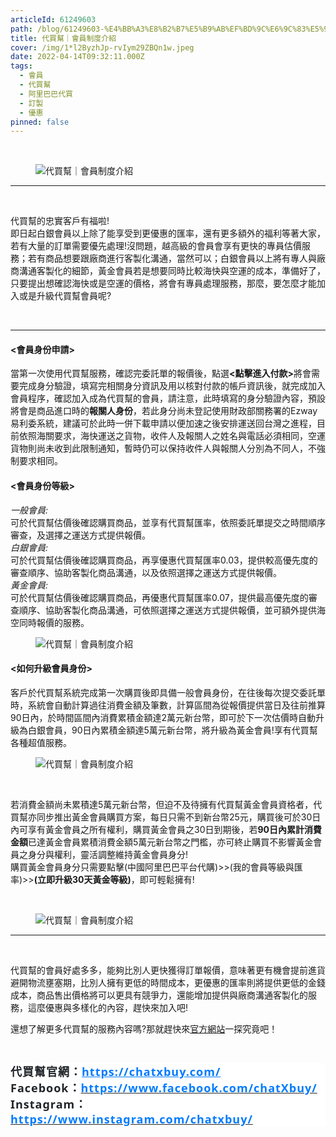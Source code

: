 ```yaml
---
articleId: 61249603
path: /blog/61249603-%E4%BB%A3%E8%B2%B7%E5%B9%AB%EF%BD%9C%E6%9C%83%E5%93%A1%E5%88%B6%E5%BA%A6%E4%BB%8B%E7%B4%B9
title: 代買幫｜會員制度介紹
cover: /img/1*l2ByzhJp-rvIym29ZBQn1w.jpeg
date: 2022-04-14T09:32:11.000Z
tags:
  - 會員
  - 代買幫
  - 阿里巴巴代買
  - 訂製
  - 優惠
pinned: false
---
```

  <section class="section section--body" name="24fd">
<div class="section-divider">&nbsp;</div>

<div class="section-content">
<div class="section-inner sectionLayout--insetColumn">
<figure class="graf graf--figure" name="9ce5"><img alt="代買幫｜會員制度介紹" class="graf-image" data-height="1170" data-image-id="1*l2ByzhJp-rvIym29ZBQn1w.jpeg" data-is-featured="true" data-width="2222" src="/img/1*l2ByzhJp-rvIym29ZBQn1w.jpeg" title="代買幫｜會員制度介紹"></figure>

<hr>
<p class="graf graf--p" name="6b75">&nbsp;</p>

<p class="graf graf--p" name="6b75">代買幫的忠實客戶有福啦!<br>
即日起白銀會員以上除了能享受到更優惠的匯率，還有更多額外的福利等著大家，若有大量的訂單需要優先處理!沒問題，越高級的會員會享有更快的專員估價服務；若有商品想要跟廠商進行客製化溝通，當然可以；白銀會員以上將有專人與廠商溝通客製化的細節，黃金會員若是想要同時比較海快與空運的成本，準備好了，只要提出想確認海快或是空運的價格，將會有專員處理服務，那麼，要怎麼才能加入或是升級代買幫會員呢?</p>

<p class="graf graf--p" name="6b75">&nbsp;</p>
</div>
</div>
</section>

<section class="section section--body" name="6bd7">
<div class="section-divider">
<hr class="section-divider"></div>

<div class="section-content">
<div class="section-inner sectionLayout--insetColumn">
<h4 class="graf graf--h4" name="534e"><strong class="markup--h4-strong markup--strong">&lt;會員身份申請&gt;</strong></h4>

<p>當第一次使用代買幫服務，確認完委託單的報價後，點選<strong class="markup--p-strong markup--strong">&lt;點擊進入付款&gt;</strong>將會需要完成身分驗證，填寫完相關身分資訊及用以核對付款的帳戶資訊後，就完成加入會員程序，確認加入成為代買幫的會員，請注意，此時填寫的身分驗證內容，預設將會是商品進口時的<strong class="markup--p-strong markup--strong">報關人身份</strong>，若此身分尚未登記使用財政部關務署的Ezway易利委系統，建議可於此時一併下載申請以便加速之後安排運送回台灣之進程，目前依照海關要求，海快運送之貨物，收件人及報關人之姓名與電話必須相同，空運貨物則尚未收到此限制通知，暫時仍可以保持收件人與報關人分別為不同人，不強制要求相同。</p>

<h4 class="graf graf--h4" name="7425"><strong class="markup--h4-strong markup--strong">&lt;會員身份等級&gt;</strong></h4>

<p class="graf graf--p" name="3d6b"><em class="markup--em markup--p-em">一般會員:</em><br>
可於代買幫估價後確認購買商品，並享有代買幫匯率，依照委託單提交之時間順序審查，及選擇之運送方式提供報價。<br>
<em class="markup--em markup--p-em">白銀會員:</em><br>
可於代買幫估價後確認購買商品，再享優惠代買幫匯率0.03，提供較高優先度的審查順序、協助客製化商品溝通，以及依照選擇之運送方式提供報價。<br>
<em class="markup--em markup--p-em">黃金會員:</em><br>
可於代買幫估價後確認購買商品，再優惠代買幫匯率0.07，提供最高優先度的審查順序、協助客製化商品溝通，可依照選擇之運送方式提供報價，並可額外提供海空同時報價的服務。</p>

<figure class="graf graf--figure" name="6867"><img alt="代買幫｜會員制度介紹" class="graf-image" data-height="3384" data-image-id="1*Xl6JmhB99BzYrYUmIRxBWA.png" data-width="1563" src="/img/1*Xl6JmhB99BzYrYUmIRxBWA.png" title="代買幫｜會員制度介紹"></figure>

<h4 class="graf graf--h4" name="e3e0"><strong>&lt;如何升級會員身份&gt;</strong></h4>

<p class="graf graf--p" name="a463">客戶於代買幫系統完成第一次購買後即具備一般會員身份，在往後每次提交委託單時，系統會自動計算過往消費金額及筆數，計算區間為從報價提供當日及往前推算90日內，於時間區間內消費累積金額達2萬元新台幣，即可於下一次估價時自動升級為白銀會員，90日內累積金額達5萬元新台幣，將升級為黃金會員!享有代買幫各種超值服務。</p>

<figure class="graf graf--figure" name="ce1f"><img alt="代買幫｜會員制度介紹" class="graf-image" data-height="2692" data-image-id="1*PXv8kNg2eJELMlcyH4RqGA.png" data-width="1563" src="/img/1*PXv8kNg2eJELMlcyH4RqGA.png" title="代買幫｜會員制度介紹"></figure>

<p class="graf graf--p" name="dccc">&nbsp;</p>

<p class="graf graf--p" name="dccc">若消費金額尚未累積達5萬元新台幣，但迫不及待擁有代買幫黃金會員資格者，代買幫亦同步推出黃金會員購買方案，每日只需不到新台幣25元，購買後可於30日內可享有黃金會員之所有權利，購買黃金會員之30日到期後，若<strong class="markup--p-strong markup--strong">90日內累計消費金額</strong>已達黃金會員累積消費金額5萬元新台幣之門檻，亦可終止購買不影響黃金會員之身分與權利，靈活調整維持黃金會員身分!<br>
購買黃金會員身分只需要點擊(中國阿里巴巴平台代購)&gt;&gt;(我的會員等級與匯率)&gt;&gt;<strong class="markup--p-strong markup--strong">(立即升級30天黃金等級)</strong>，即可輕鬆擁有!</p>

<p class="graf graf--p" name="dccc">&nbsp;</p>

<figure class="graf graf--figure" name="616a">
<p><img alt="代買幫｜會員制度介紹" class="graf-image" data-height="2364" data-image-id="1*v1pea-fD_Ryf912iulKf4Q.png" data-width="3216" src="/img/1*v1pea-fD_Ryf912iulKf4Q.png" title="代買幫｜會員制度介紹"></p>
</figure>
</div>
</div>
</section>

<section class="section section--body" name="63f6">
<div class="section-content">
<div class="section-inner sectionLayout--insetColumn">
<hr>
<p class="graf graf--p" name="c4c6">&nbsp;</p>

<p class="graf graf--p" name="c4c6">代買幫的會員好處多多，能夠比別人更快獲得訂單報價，意味著更有機會提前進貨避開物流壅塞期，比別人擁有更低的時間成本，更優惠的匯率則將提供更低的金錢成本，商品售出價格將可以更具有競爭力，還能增加提供與廠商溝通客製化的服務，這麼優惠與多樣化的內容，趕快來加入吧!</p>

<p class="graf graf--p" name="c4c6">還想了解更多代買幫的服務內容嗎?那就趕快來<a href="https://chatxbuy.com/" target="_blank">官方網站</a>一探究竟吧！</p>

<p class="graf graf--p" name="c4c6">&nbsp;</p>

<h2 style="margin: 0.5em 0px; padding: 0px; border: 0px; font-style: normal; font-variant-ligatures: normal; font-variant-caps: normal; font-variant-numeric: inherit; font-variant-east-asian: inherit; font-variant-alternates: inherit; font-variant-position: inherit; font-weight: 700; font-stretch: inherit; font-size: 1.3rem; line-height: inherit; font-family: &quot;Noto Sans TC&quot;, 微軟正黑體, sans-serif; font-optical-sizing: inherit; font-kerning: inherit; font-feature-settings: inherit; font-variation-settings: inherit; vertical-align: baseline; color: rgb(40, 40, 40); letter-spacing: 1px; orphans: 2; text-align: start; text-indent: 0px; text-transform: none; widows: 2; word-spacing: 0px; -webkit-text-stroke-width: 0px; white-space: normal; background-color: rgb(255, 255, 255); text-decoration-thickness: initial; text-decoration-style: initial; text-decoration-color: initial;"><strong style="-webkit-text-stroke-width:0px; background-color:rgb(255, 255, 255); border:0px; color:rgb(52, 52, 52); font-family:noto sans tc,微軟正黑體,sans-serif; font-feature-settings:inherit; font-kerning:inherit; font-optical-sizing:inherit; font-size:18px; font-stretch:inherit; font-style:normal; font-variant-alternates:inherit; font-variant-caps:normal; font-variant-east-asian:inherit; font-variant-ligatures:normal; font-variant-numeric:inherit; font-variant-position:inherit; font-variation-settings:inherit; font-weight:700; letter-spacing:1px; line-height:inherit; margin:0px; orphans:2; padding:0px; text-align:start; text-decoration-color:initial; text-decoration-style:initial; text-decoration-thickness:initial; text-indent:0px; text-transform:none; vertical-align:baseline; white-space:normal; widows:2; word-spacing:0px"><span style="background:white; border:0px; font:inherit; margin:0px; padding:0px; vertical-align:baseline"><span style="border:0px; color:rgb(33, 37, 41); font:inherit; margin:0px; padding:0px; vertical-align:baseline"><span style="border:0px; font-family:新細明體,serif; font-feature-settings:inherit; font-kerning:inherit; font-optical-sizing:inherit; font-size:inherit; font-stretch:inherit; font-style:inherit; font-variant:inherit; font-variation-settings:inherit; font-weight:inherit; line-height:inherit; margin:0px; padding:0px; vertical-align:baseline">代買幫官網：</span></span></span></strong><strong style="-webkit-text-stroke-width:0px; background-color:rgb(255, 255, 255); border:0px; color:rgb(52, 52, 52); font-family:noto sans tc,微軟正黑體,sans-serif; font-feature-settings:inherit; font-kerning:inherit; font-optical-sizing:inherit; font-size:18px; font-stretch:inherit; font-style:normal; font-variant-alternates:inherit; font-variant-caps:normal; font-variant-east-asian:inherit; font-variant-ligatures:normal; font-variant-numeric:inherit; font-variant-position:inherit; font-variation-settings:inherit; font-weight:700; letter-spacing:1px; line-height:inherit; margin:0px; orphans:2; padding:0px; text-align:start; text-decoration-color:initial; text-decoration-style:initial; text-decoration-thickness:initial; text-indent:0px; text-transform:none; vertical-align:baseline; white-space:normal; widows:2; word-spacing:0px"><span style="background:white; border:0px; font:inherit; margin:0px; padding:0px; vertical-align:baseline"><span style="border:0px; color:rgb(0, 123, 255); font:inherit; margin:0px; padding:0px; vertical-align:baseline"><span style="border:0px; font-family:segoe ui,sans-serif; font-feature-settings:inherit; font-kerning:inherit; font-optical-sizing:inherit; font-size:inherit; font-stretch:inherit; font-style:inherit; font-variant:inherit; font-variation-settings:inherit; font-weight:inherit; line-height:inherit; margin:0px; padding:0px; vertical-align:baseline"><a data-href="https://chatxbuy.weebly.com/" href="https://chatxbuy.weebly.com/" rel="nofollow ugc noreferrer noopener" style="margin: 0px; padding: 0px; border: 0px; font-style: inherit; font-variant-ligatures: normal; font-variant-caps: normal; font-variant-numeric: inherit; font-variant-east-asian: inherit; font-variant-alternates: inherit; font-variant-position: inherit; font-weight: inherit; font-stretch: inherit; font-size: inherit; line-height: inherit; font-family: inherit; font-optical-sizing: inherit; font-kerning: inherit; font-feature-settings: inherit; font-variation-settings: inherit; vertical-align: baseline; color: var(--primary-color); text-decoration: underline; box-sizing: border-box; orphans: 2; widows: 2; -webkit-text-stroke-width: 0px; word-spacing: 0px;"><span style="border:0px; font:inherit; margin:0px; padding:0px; text-decoration:none; vertical-align:baseline"><span style="border:0px; color:rgb(0, 123, 255); font:inherit; margin:0px; padding:0px; vertical-align:baseline">https://chatxbuy.com/</span></span></a></span></span></span></strong><br style="color: rgb(52, 52, 52); font-family: &quot;Noto Sans TC&quot;, 微軟正黑體, sans-serif; font-size: 18px; font-style: normal; font-variant-ligatures: normal; font-variant-caps: normal; font-weight: 400; letter-spacing: 1px; orphans: 2; text-align: start; text-indent: 0px; text-transform: none; widows: 2; word-spacing: 0px; -webkit-text-stroke-width: 0px; white-space: normal; background-color: rgb(255, 255, 255); text-decoration-thickness: initial; text-decoration-style: initial; text-decoration-color: initial;">
<span style="-webkit-text-stroke-width:0px; background-color:rgb(255, 255, 255); border:0px; color:rgb(33, 37, 41); font-family:noto sans tc,微軟正黑體,sans-serif; font-feature-settings:inherit; font-kerning:inherit; font-optical-sizing:inherit; font-size:18px; font-stretch:inherit; font-style:normal; font-variant-alternates:inherit; font-variant-caps:normal; font-variant-east-asian:inherit; font-variant-ligatures:normal; font-variant-numeric:inherit; font-variant-position:inherit; font-variation-settings:inherit; font-weight:400; letter-spacing:1px; line-height:inherit; margin:0px; orphans:2; padding:0px; text-align:start; text-decoration-color:initial; text-decoration-style:initial; text-decoration-thickness:initial; text-indent:0px; text-transform:none; vertical-align:baseline; white-space:normal; widows:2; word-spacing:0px"><span style="border:0px; font-family:segoe ui,sans-serif; font-feature-settings:inherit; font-kerning:inherit; font-optical-sizing:inherit; font-size:inherit; font-stretch:inherit; font-style:inherit; font-variant:inherit; font-variation-settings:inherit; font-weight:inherit; line-height:inherit; margin:0px; padding:0px; vertical-align:baseline"><strong style="-webkit-text-stroke-width:0px; border:0px; box-sizing:border-box; font-family:inherit; font-feature-settings:inherit; font-kerning:inherit; font-optical-sizing:inherit; font-size:inherit; font-stretch:inherit; font-style:inherit; font-variant-alternates:inherit; font-variant-caps:normal; font-variant-east-asian:inherit; font-variant-ligatures:normal; font-variant-numeric:inherit; font-variant-position:inherit; font-variation-settings:inherit; font-weight:700; line-height:inherit; margin:0px; orphans:2; padding:0px; text-decoration-style:initial; text-decoration-thickness:initial; vertical-align:baseline; widows:2; word-spacing:0px"><span style="background:white; border:0px; font:inherit; margin:0px; padding:0px; vertical-align:baseline"><span style="border:0px; font-family:segoe ui,sans-serif; font-feature-settings:inherit; font-kerning:inherit; font-optical-sizing:inherit; font-size:inherit; font-stretch:inherit; font-style:inherit; font-variant:inherit; font-variation-settings:inherit; font-weight:inherit; line-height:inherit; margin:0px; padding:0px; vertical-align:baseline">Facebook</span></span></strong></span></span><strong style="-webkit-text-stroke-width:0px; background-color:rgb(255, 255, 255); border:0px; color:rgb(52, 52, 52); font-family:noto sans tc,微軟正黑體,sans-serif; font-feature-settings:inherit; font-kerning:inherit; font-optical-sizing:inherit; font-size:18px; font-stretch:inherit; font-style:normal; font-variant-alternates:inherit; font-variant-caps:normal; font-variant-east-asian:inherit; font-variant-ligatures:normal; font-variant-numeric:inherit; font-variant-position:inherit; font-variation-settings:inherit; font-weight:700; letter-spacing:1px; line-height:inherit; margin:0px; orphans:2; padding:0px; text-align:start; text-decoration-color:initial; text-decoration-style:initial; text-decoration-thickness:initial; text-indent:0px; text-transform:none; vertical-align:baseline; white-space:normal; widows:2; word-spacing:0px"><span style="background:white; border:0px; font:inherit; margin:0px; padding:0px; vertical-align:baseline"><span style="border:0px; color:rgb(33, 37, 41); font:inherit; margin:0px; padding:0px; vertical-align:baseline"><span style="border:0px; font-family:新細明體,serif; font-feature-settings:inherit; font-kerning:inherit; font-optical-sizing:inherit; font-size:inherit; font-stretch:inherit; font-style:inherit; font-variant:inherit; font-variation-settings:inherit; font-weight:inherit; line-height:inherit; margin:0px; padding:0px; vertical-align:baseline">：</span></span></span></strong><a data-href="https://www.facebook.com/chatXbuy/" href="https://www.facebook.com/chatXbuy/" rel="nofollow ugc noreferrer noopener" style="margin: 0px; padding: 0px; border: 0px; font-style: normal; font-variant-ligatures: normal; font-variant-caps: normal; font-variant-numeric: inherit; font-variant-east-asian: inherit; font-variant-alternates: inherit; font-variant-position: inherit; font-weight: 400; font-stretch: inherit; font-size: 18px; line-height: inherit; font-family: &quot;Noto Sans TC&quot;, 微軟正黑體, sans-serif; font-optical-sizing: inherit; font-kerning: inherit; font-feature-settings: inherit; font-variation-settings: inherit; vertical-align: baseline; color: var(--primary-color); text-decoration: underline; letter-spacing: 1px; orphans: 2; text-align: start; text-indent: 0px; text-transform: none; widows: 2; word-spacing: 0px; -webkit-text-stroke-width: 0px; white-space: normal; background-color: rgb(255, 255, 255); box-sizing: border-box;" target="_blank"><strong style="border:0px; box-sizing:border-box; font-family:inherit; font-feature-settings:inherit; font-kerning:inherit; font-optical-sizing:inherit; font-size:inherit; font-stretch:inherit; font-style:inherit; font-variant:inherit; font-variation-settings:inherit; font-weight:700; line-height:inherit; margin:0px; padding:0px; vertical-align:baseline"><span style="background:white; border:0px; font:inherit; margin:0px; padding:0px; text-decoration:none; vertical-align:baseline"><span style="border:0px; color:rgb(0, 123, 255); font:inherit; margin:0px; padding:0px; vertical-align:baseline"><span style="border:0px; font-family:segoe ui,sans-serif; font-feature-settings:inherit; font-kerning:inherit; font-optical-sizing:inherit; font-size:inherit; font-stretch:inherit; font-style:inherit; font-variant:inherit; font-variation-settings:inherit; font-weight:inherit; line-height:inherit; margin:0px; padding:0px; vertical-align:baseline">https://www.facebook.com/chatXbuy/</span></span></span></strong></a><br style="color: rgb(52, 52, 52); font-family: &quot;Noto Sans TC&quot;, 微軟正黑體, sans-serif; font-size: 18px; font-style: normal; font-variant-ligatures: normal; font-variant-caps: normal; font-weight: 400; letter-spacing: 1px; orphans: 2; text-align: start; text-indent: 0px; text-transform: none; widows: 2; word-spacing: 0px; -webkit-text-stroke-width: 0px; white-space: normal; background-color: rgb(255, 255, 255); text-decoration-thickness: initial; text-decoration-style: initial; text-decoration-color: initial; box-sizing: border-box;">
<span style="-webkit-text-stroke-width:0px; background-color:rgb(255, 255, 255); border:0px; color:rgb(33, 37, 41); font-family:noto sans tc,微軟正黑體,sans-serif; font-feature-settings:inherit; font-kerning:inherit; font-optical-sizing:inherit; font-size:18px; font-stretch:inherit; font-style:normal; font-variant-alternates:inherit; font-variant-caps:normal; font-variant-east-asian:inherit; font-variant-ligatures:normal; font-variant-numeric:inherit; font-variant-position:inherit; font-variation-settings:inherit; font-weight:400; letter-spacing:1px; line-height:inherit; margin:0px; orphans:2; padding:0px; text-align:start; text-decoration-color:initial; text-decoration-style:initial; text-decoration-thickness:initial; text-indent:0px; text-transform:none; vertical-align:baseline; white-space:normal; widows:2; word-spacing:0px"><span style="border:0px; font-family:segoe ui,sans-serif; font-feature-settings:inherit; font-kerning:inherit; font-optical-sizing:inherit; font-size:inherit; font-stretch:inherit; font-style:inherit; font-variant:inherit; font-variation-settings:inherit; font-weight:inherit; line-height:inherit; margin:0px; padding:0px; vertical-align:baseline"><strong style="-webkit-text-stroke-width:0px; border:0px; box-sizing:border-box; font-family:inherit; font-feature-settings:inherit; font-kerning:inherit; font-optical-sizing:inherit; font-size:inherit; font-stretch:inherit; font-style:inherit; font-variant-alternates:inherit; font-variant-caps:normal; font-variant-east-asian:inherit; font-variant-ligatures:normal; font-variant-numeric:inherit; font-variant-position:inherit; font-variation-settings:inherit; font-weight:700; line-height:inherit; margin:0px; orphans:2; padding:0px; text-decoration-style:initial; text-decoration-thickness:initial; vertical-align:baseline; widows:2; word-spacing:0px"><span style="background:white; border:0px; font:inherit; margin:0px; padding:0px; vertical-align:baseline"><span style="border:0px; font-family:segoe ui,sans-serif; font-feature-settings:inherit; font-kerning:inherit; font-optical-sizing:inherit; font-size:inherit; font-stretch:inherit; font-style:inherit; font-variant:inherit; font-variation-settings:inherit; font-weight:inherit; line-height:inherit; margin:0px; padding:0px; vertical-align:baseline">Instagram</span></span></strong></span></span><strong style="-webkit-text-stroke-width:0px; background-color:rgb(255, 255, 255); border:0px; color:rgb(52, 52, 52); font-family:noto sans tc,微軟正黑體,sans-serif; font-feature-settings:inherit; font-kerning:inherit; font-optical-sizing:inherit; font-size:18px; font-stretch:inherit; font-style:normal; font-variant-alternates:inherit; font-variant-caps:normal; font-variant-east-asian:inherit; font-variant-ligatures:normal; font-variant-numeric:inherit; font-variant-position:inherit; font-variation-settings:inherit; font-weight:700; letter-spacing:1px; line-height:inherit; margin:0px; orphans:2; padding:0px; text-align:start; text-decoration-color:initial; text-decoration-style:initial; text-decoration-thickness:initial; text-indent:0px; text-transform:none; vertical-align:baseline; white-space:normal; widows:2; word-spacing:0px"><span style="background:white; border:0px; font:inherit; margin:0px; padding:0px; vertical-align:baseline"><span style="border:0px; color:rgb(33, 37, 41); font:inherit; margin:0px; padding:0px; vertical-align:baseline"><span style="border:0px; font-family:新細明體,serif; font-feature-settings:inherit; font-kerning:inherit; font-optical-sizing:inherit; font-size:inherit; font-stretch:inherit; font-style:inherit; font-variant:inherit; font-variation-settings:inherit; font-weight:inherit; line-height:inherit; margin:0px; padding:0px; vertical-align:baseline">：</span></span></span></strong><a data-href="https://www.instagram.com/chatxbuy/" href="https://www.instagram.com/chatxbuy/" rel="nofollow ugc noreferrer noopener" style="margin: 0px; padding: 0px; border: 0px; font-style: normal; font-variant-ligatures: normal; font-variant-caps: normal; font-variant-numeric: inherit; font-variant-east-asian: inherit; font-variant-alternates: inherit; font-variant-position: inherit; font-weight: 400; font-stretch: inherit; font-size: 18px; line-height: inherit; font-family: &quot;Noto Sans TC&quot;, 微軟正黑體, sans-serif; font-optical-sizing: inherit; font-kerning: inherit; font-feature-settings: inherit; font-variation-settings: inherit; vertical-align: baseline; color: var(--primary-color); text-decoration: underline; letter-spacing: 1px; orphans: 2; text-align: start; text-indent: 0px; text-transform: none; widows: 2; word-spacing: 0px; -webkit-text-stroke-width: 0px; white-space: normal; background-color: rgb(255, 255, 255); box-sizing: border-box;" target="_blank"><strong style="border:0px; box-sizing:border-box; font-family:inherit; font-feature-settings:inherit; font-kerning:inherit; font-optical-sizing:inherit; font-size:inherit; font-stretch:inherit; font-style:inherit; font-variant:inherit; font-variation-settings:inherit; font-weight:700; line-height:inherit; margin:0px; padding:0px; vertical-align:baseline"><span style="background:white; border:0px; font:inherit; margin:0px; padding:0px; text-decoration:none; vertical-align:baseline"><span style="border:0px; color:rgb(0, 123, 255); font:inherit; margin:0px; padding:0px; vertical-align:baseline"><span style="border:0px; font-family:segoe ui,sans-serif; font-feature-settings:inherit; font-kerning:inherit; font-optical-sizing:inherit; font-size:inherit; font-stretch:inherit; font-style:inherit; font-variant:inherit; font-variation-settings:inherit; font-weight:inherit; line-height:inherit; margin:0px; padding:0px; vertical-align:baseline">https://www.instagram.com/chatxbuy/</span></span></span></strong></a></h2>
</div>
</div>
</section>

  